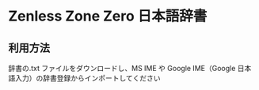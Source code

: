 # Zenless Zone Zero 日本語辞書

## 利用方法

辞書の.txt ファイルをダウンロードし、MS IME や Google IME（Google 日本語入力）の辞書登録からインポートしてください
